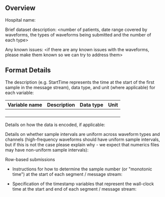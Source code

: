 ## Overview

Hospital name:

Brief dataset description: <number of patients, date range covered by waveforms, the types of waveforms being submitted and the number of each type>

Any known issues: <if there are any known issues with the waveforms, please make them known so we can try to address them>


<!-- Uncomment and fill this out if you manipulated your waveform data to handle gaps and overlaps
## Gaps and Overlaps

Were you able to differentiate between gaps due to missing data and other types of gaps (e.g. a gap due to a clock resync)?

Describe how you modified your data for each gap type:
-->

## Format Details

The description (e.g. StartTime represents the time at the start of the first sample in the message stream), data type, and unit (where applicable) for each variable:

| Variable name | Description                           | Data type | Unit |
|---------------|---------------------------------------|-----------|------|
|               |                                       |           |      |
|               |                                       |           |      |
|               |                                       |           |      |
|               |                                       |           |      |


Details on how the data is encoded, if applicable:

Details on whether sample intervals are uniform across waveform types and channels (high-frequency waveforms should have uniform sample intervals, but if this is not the case please explain why - we expect that numerics files may have non-uniform sample intervals):

Row-based submissions
- Instructions for how to determine the sample number (or "monotonic time") at the start of each segment / message stream:

- Specification of the timestamp variables that represent the wall-clock time at the start and end of each segment / message stream: